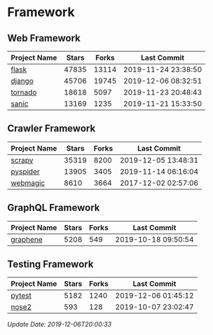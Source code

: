 # Framework

## Web Framework

| Project Name | Stars | Forks | Last Commit |
| ------------ | ----- | ----- | ----------- |
| [flask](https://github.com/pallets/flask) | 47835 | 13114 | 2019-11-24 23:38:50 |
| [django](https://github.com/django/django) | 45706 | 19745 | 2019-12-06 08:32:51 |
| [tornado](https://github.com/tornadoweb/tornado) | 18618 | 5097 | 2019-11-23 20:48:43 |
| [sanic](https://github.com/huge-success/sanic) | 13169 | 1235 | 2019-11-21 15:33:50 |

## Crawler Framework

| Project Name | Stars | Forks | Last Commit |
| ------------ | ----- | ----- | ----------- |
| [scrapy](https://github.com/scrapy/scrapy) | 35319 | 8200 | 2019-12-05 13:48:31 |
| [pyspider](https://github.com/binux/pyspider) | 13905 | 3405 | 2019-11-14 06:16:04 |
| [webmagic](https://github.com/code4craft/webmagic) | 8610 | 3664 | 2017-12-02 02:57:06 |

## GraphQL Framework

| Project Name | Stars | Forks | Last Commit |
| ------------ | ----- | ----- | ----------- |
| [graphene](https://github.com/graphql-python/graphene) | 5208 | 549 | 2019-10-18 09:50:54 |

## Testing Framework

| Project Name | Stars | Forks | Last Commit |
| ------------ | ----- | ----- | ----------- |
| [pytest](https://github.com/pytest-dev/pytest) | 5182 | 1240 | 2019-12-06 01:45:12 |
| [nose2](https://github.com/nose-devs/nose2) | 593 | 128 | 2019-10-07 23:02:47 |

*Update Date: 2019-12-06T20:00:33*